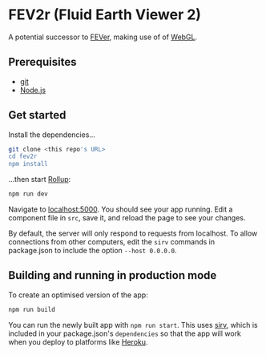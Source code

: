 # FEV2r (Fluid Earth Viewer 2)

A potential successor to [FEVer](https://fever.byrd.osu.edu), making use of of
[WebGL](https://en.wikipedia.org/wiki/WebGL).

## Prerequisites

- [git](https://git-scm.com/)
- [Node.js](https://nodejs.org)

## Get started

Install the dependencies...

```bash
git clone <this repo's URL>
cd fev2r
npm install
```

...then start [Rollup](https://rollupjs.org):

```bash
npm run dev
```

Navigate to [localhost:5000](http://localhost:5000). You should see your app
running. Edit a component file in `src`, save it, and reload the page to see
your changes.

By default, the server will only respond to requests from localhost. To allow
connections from other computers, edit the `sirv` commands in package.json to
include the option `--host 0.0.0.0`.


## Building and running in production mode

To create an optimised version of the app:

```bash
npm run build
```

You can run the newly built app with `npm run start`. This uses
[sirv](https://github.com/lukeed/sirv), which is included in your package.json's
`dependencies` so that the app will work when you deploy to platforms like
[Heroku](https://heroku.com).
